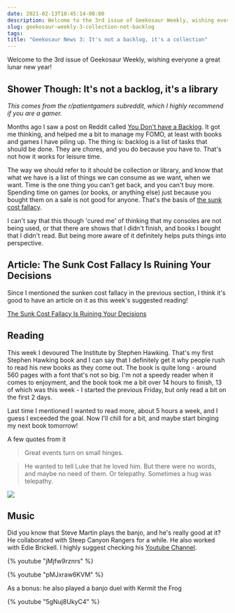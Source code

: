 ```yaml
---
date: 2021-02-13T10:45:14-08:00
description: Welcome to the 3rd issue of Geekosaur Weekly, wishing everyone a great lunar new year!
slug: geekosaur-weekly-3-collection-not-backlog
tags: 
title: "Geekosaur News 3: It's not a backlog, it's a collection"
---
```


Welcome to the 3rd issue of Geekosaur Weekly, wishing everyone a great lunar new year!

<!--more-->

## Shower Though: It's not a backlog, it's a library

*This comes from the r/patientgamers subreddit, which I highly recommend if you are a gamer.*

Months ago I saw a post on Reddit called [You Don't have a Backlog](https://www.reddit.com/r/patientgamers/comments/ibfbu6/you_dont_have_a_backlog/). It got me thinking, and helped me a bit to manage my FOMO, at least with books and games I have piling up. The thing is: backlog is a list of tasks that should be done. They are chores, and you do because you have to. That's not how it works for leisure time.

The way we should refer to it should be collection or library, and know that what we have is a list of things we can consume as we want, when we want. Time is the one thing you can't get back, and you can't buy more. Spending time on games (or books, or anything else) just because you bought them on a sale is not good for anyone. That's the basis of [the sunk cost fallacy](https://en.wikipedia.org/wiki/Sunk_cost#Fallacy_effect).

I can't say that this though 'cured me' of thinking that my consoles are not being used, or that there are shows that I didn't finish, and books I bought that I didn't read. But being more aware of it definitely helps puts things into perspective.

## Article:  The Sunk Cost Fallacy Is Ruining Your Decisions

Since I mentioned the sunken cost fallacy in the previous section, I think it's good to have an article on it as this week's suggested reading!

[The Sunk Cost Fallacy Is Ruining Your Decisions](https://time.com/5347133/sunk-cost-fallacy-decisions/)

## Reading

This week I devoured The Institute by Stephen Hawking. That's my first Stephen Hawking book and I can say that I definitely get it why people rush to read his new books as they come out. The book is quite long - around 560 pages with a font that's not so big. I'm not a speedy reader when it comes to enjoyment, and the book took me a bit over 14 hours to finish, 13 of which was this week - I started the previous Friday, but only read a bit on the first 2 days.

Last time I mentioned I wanted to read more, about 5 hours a week, and I guess I exceeded the goal. Now I'll chill for a bit, and maybe start binging my next book tomorrow!

A few quotes from it

> Great events turn on small hinges.

> He wanted to tell Luke that he loved him. But there were no words, and maybe no need of them. Or telepathy. Sometimes a hug was telepathy.

![](https://i.imgur.com/EBqj56I.jpg)

## Music

Did you know that Steve Martin plays the banjo, and he's really good at it? He collaborated with Steep Canyon Rangers for a while. He also worked with Edie Brickell. I highly suggest checking his [Youtube Channel](https://www.youtube.com/channel/UC0AxsSOOvfqohTAbotpQUbQ).

{% youtube "jMjfw9rznrs" %}

{% youtube "pMJxraw6KVM" %}

As a bonus: he also played a banjo duel with Kermit the Frog

{% youtube "5gNuj8UkyC4" %}
